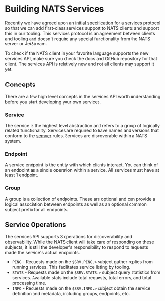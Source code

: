 # Building NATS Services
Recently we have agreed upon an [initial specification](https://github.com/nats-io/nats-architecture-and-design/blob/main/adr/ADR-32.md) for a services protocol so that we can add first-class services support to NATS clients and support this in our tooling. This services protocol is an agreement between clients and tooling and doesn't require any special functionality from the NATS server or JetStream.

To check if the NATS client in your favorite language supports the new services API, make sure you check the docs and GitHub repository for that client. The services API is relatively new and not all clients may support it yet.

## Concepts
There are a few high level concepts in the services API worth understanding before you start developing your own services.

### Service
The service is the highest level abstraction and refers to a group of logically related functionality. Services are required to have names and versions that conform to the [semver](https://semver.org/#is-there-a-suggested-regular-expression-regex-to-check-a-semver-string) rules. Services are discoverable within a NATS system.

### Endpoint
A service endpoint is the entity with which clients interact. You can think of an endpoint as a single operation within a service. All services must have at least 1 endpoint. 

### Group
A group is a collection of endpoints. These are optional and can provide a logical association between endpoints as well as an optional common subject prefix for all endpoints.

## Service Operations
The services API supports 3 operations for discoverability and observability. While the NATS client will take care of responding on these subjects, it is still the developer's responsibility to respond to requests made the service's actual endpoints.

* `PING` - Requests made on the `$SRV.PING.>` subject gather replies from running services. This facilitates service listing by tooling.
* `STATS` - Requests made on the `$SRV.STATS.>` subject query statistics from services. Available stats include total requests, total errors, and total processing time.
* `INFO` - Requests made on the `$SRV.INFO.>` subject obtain the service definition and metadata, including groups, endpoints, etc.
